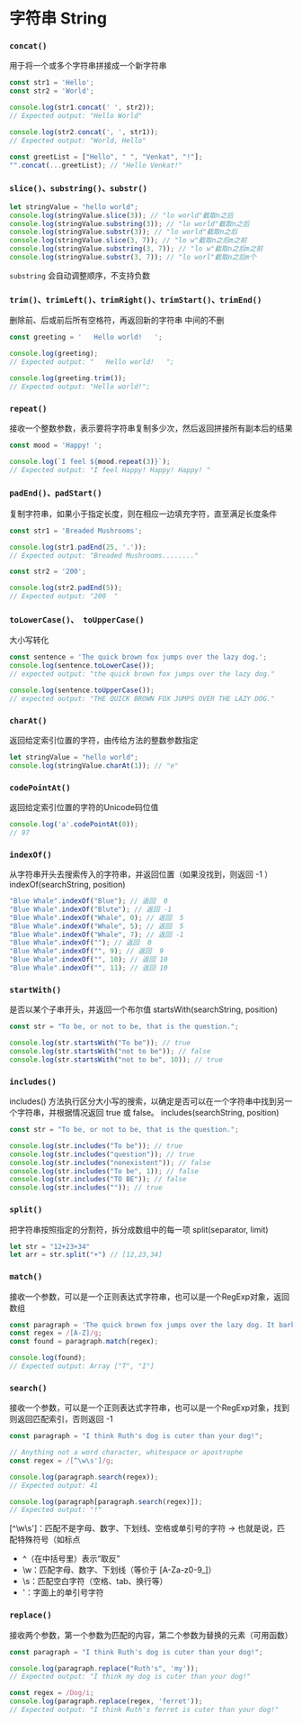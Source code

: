 # 字符串 String

### `concat()`
用于将一个或多个字符串拼接成一个新字符串

```js
const str1 = 'Hello';
const str2 = 'World';

console.log(str1.concat(' ', str2));
// Expected output: "Hello World"

console.log(str2.concat(', ', str1));
// Expected output: "World, Hello"

const greetList = ["Hello", " ", "Venkat", "!"];
"".concat(...greetList); // "Hello Venkat!"

```

### `slice()、substring()、substr()`

```js
let stringValue = "hello world";
console.log(stringValue.slice(3)); // "lo world"截取n之后
console.log(stringValue.substring(3)); // "lo world"截取n之后
console.log(stringValue.substr(3)); // "lo world"截取n之后
console.log(stringValue.slice(3, 7)); // "lo w"截取n之后m之前
console.log(stringValue.substring(3, 7)); // "lo w"截取n之后m之前
console.log(stringValue.substr(3, 7)); // "lo worl"截取n之后m个
```

`substring` 会自动调整顺序，不支持负数


### `trim()、trimLeft()、trimRight()、trimStart()、trimEnd()`
删除前、后或前后所有空格符，再返回新的字符串 中间的不删

```js
const greeting = '   Hello world!   ';

console.log(greeting);
// Expected output: "   Hello world!   ";

console.log(greeting.trim());
// Expected output: "Hello world!";

```

### `repeat()`
接收一个整数参数，表示要将字符串复制多少次，然后返回拼接所有副本后的结果

```js
const mood = 'Happy! ';

console.log(`I feel ${mood.repeat(3)}`);
// Expected output: "I feel Happy! Happy! Happy! "
```

### `padEnd()、padStart()`
复制字符串，如果小于指定长度，则在相应一边填充字符，直至满足长度条件

```js
const str1 = 'Breaded Mushrooms';

console.log(str1.padEnd(25, '.'));
// Expected output: "Breaded Mushrooms........"

const str2 = '200';

console.log(str2.padEnd(5));
// Expected output: "200  "
```

### `toLowerCase()、 toUpperCase()`
大小写转化
```js
const sentence = 'The quick brown fox jumps over the lazy dog.';
console.log(sentence.toLowerCase());
// expected output: "the quick brown fox jumps over the lazy dog."

console.log(sentence.toUpperCase());
// expected output: "THE QUICK BROWN FOX JUMPS OVER THE LAZY DOG."
```

### `charAt()`
返回给定索引位置的字符，由传给方法的整数参数指定

```js
let stringValue = "hello world";
console.log(stringValue.charAt(1)); // "e"
```


### `codePointAt()`
返回给定索引位置的字符的Unicode码位值

```js
console.log('a'.codePointAt(0));
// 97
```

### `indexOf()`
从字符串开头去搜索传入的字符串，并返回位置（如果没找到，则返回 -1 ）
indexOf(searchString, position)

```js
"Blue Whale".indexOf("Blue"); // 返回  0
"Blue Whale".indexOf("Blute"); // 返回 -1
"Blue Whale".indexOf("Whale", 0); // 返回  5
"Blue Whale".indexOf("Whale", 5); // 返回  5
"Blue Whale".indexOf("Whale", 7); // 返回 -1
"Blue Whale".indexOf(""); // 返回  0
"Blue Whale".indexOf("", 9); // 返回  9
"Blue Whale".indexOf("", 10); // 返回 10
"Blue Whale".indexOf("", 11); // 返回 10
```

### `startWith()`
是否以某个子串开头，并返回一个布尔值
startsWith(searchString, position)

```js
const str = "To be, or not to be, that is the question.";

console.log(str.startsWith("To be")); // true
console.log(str.startsWith("not to be")); // false
console.log(str.startsWith("not to be", 10)); // true
```

### `includes()`
includes() 方法执行区分大小写的搜索，以确定是否可以在一个字符串中找到另一个字符串，并根据情况返回 true 或 false。
includes(searchString, position)

```js
const str = "To be, or not to be, that is the question.";

console.log(str.includes("To be")); // true
console.log(str.includes("question")); // true
console.log(str.includes("nonexistent")); // false
console.log(str.includes("To be", 1)); // false
console.log(str.includes("TO BE")); // false
console.log(str.includes("")); // true
```


### `split()`
把字符串按照指定的分割符，拆分成数组中的每一项
split(separator, limit)
```js
let str = "12+23+34"
let arr = str.split("+") // [12,23,34]
```

### `match()`
接收一个参数，可以是一个正则表达式字符串，也可以是一个RegExp对象，返回数组
```js
const paragraph = 'The quick brown fox jumps over the lazy dog. It barked.';
const regex = /[A-Z]/g;
const found = paragraph.match(regex);

console.log(found);
// Expected output: Array ["T", "I"]
```

### `search()`
接收一个参数，可以是一个正则表达式字符串，也可以是一个RegExp对象，找到则返回匹配索引，否则返回 -1
```js
const paragraph = "I think Ruth's dog is cuter than your dog!";

// Anything not a word character, whitespace or apostrophe
const regex = /[^\w\s']/g;

console.log(paragraph.search(regex));
// Expected output: 41

console.log(paragraph[paragraph.search(regex)]);
// Expected output: "!"
```

[^\w\s']：匹配不是字母、数字、下划线、空格或单引号的字符
→ 也就是说，匹配特殊符号（如标点

- ^（在中括号里）表示“取反”
- \w：匹配字母、数字、下划线（等价于 [A-Za-z0-9_]）
- \s：匹配空白字符（空格、tab、换行等）
- '：字面上的单引号字符


### `replace()`
接收两个参数，第一个参数为匹配的内容，第二个参数为替换的元素（可用函数）
```js
const paragraph = "I think Ruth's dog is cuter than your dog!";

console.log(paragraph.replace("Ruth's", 'my'));
// Expected output: "I think my dog is cuter than your dog!"

const regex = /Dog/i;
console.log(paragraph.replace(regex, 'ferret'));
// Expected output: "I think Ruth's ferret is cuter than your dog!"
```
